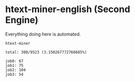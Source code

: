 # htext-miner-english (Second Engine)

Everything doing here is automated.

```
htext-miner

total: 300/9523 (3.150267772760685%)

job0: 67
job1: 75
job2: 104
job3: 54
```